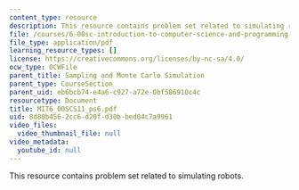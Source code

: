 ```yaml
---
content_type: resource
description: This resource contains problem set related to simulating robots.
file: /courses/6-00sc-introduction-to-computer-science-and-programming-spring-2011/8d80b4562cc6d20fd30bbed04c7a9961_MIT6_00SCS11_ps6.pdf
file_type: application/pdf
learning_resource_types: []
license: https://creativecommons.org/licenses/by-nc-sa/4.0/
ocw_type: OCWFile
parent_title: Sampling and Monte Carlo Simulation
parent_type: CourseSection
parent_uid: eb6bcb74-e4a6-c927-a72e-0bf586910c4c
resourcetype: Document
title: MIT6_00SCS11_ps6.pdf
uid: 8d80b456-2cc6-d20f-d30b-bed04c7a9961
video_files:
  video_thumbnail_file: null
video_metadata:
  youtube_id: null
---
```

This resource contains problem set related to simulating robots.